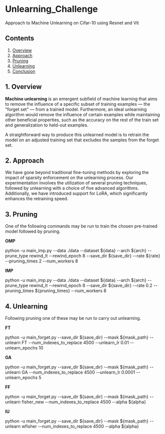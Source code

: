 # Unlearning_Challenge
Approach to Machine Unlearning on Cifar-10 using Resnet and Vit 

## Contents

1. [Overview](#1-overview)
2. [Approach](#2-Approach)
3. [Pruning](#3-Pruning)
4. [Unlearning](#4-Unlearning)
5. [Conclusion](#5-Conclusion)

## 1. Overview

 **Machine unlearning** is an emergent subfield of machine learning that aims to remove the influence of a specific subset of training examples — the "forget set" — from a trained model. Furthermore, an ideal unlearning algorithm would remove the influence of certain examples while maintaining other beneficial properties, such as the accuracy on the rest of the train set and generalization to held-out examples.

A straightforward way to produce this unlearned model is to retrain the model on an adjusted training set that excludes the samples from the forget set.

## 2. Approach

We have gone beyond traditional fine-tuning methods by exploring the impact of sparsity enforcement on the unlearning process. Our experimentation involves the utilization of  several pruning techniques, followed by unlearning with a choice of five advanced algorithms. Additionally, we have introduced support for LoRA, which significantly enhances the retraining speed. 

## 3. Pruning
One of the following commands may be run to train the chosen pre-trained model followed by pruning.

**OMP**

python -u main_imp.py --data ./data --dataset ${data} --arch ${arch} --prune_type rewind_lt --rewind_epoch 8 --save_dir ${save_dir} --rate ${rate} --pruning_times 2 --num_workers 8

**IMP**

python -u main_imp.py --data ./data --dataset ${data} --arch ${arch} --prune_type rewind_lt --rewind_epoch 8 --save_dir ${save_dir} --rate 0.2 --pruning_times ${pruning_times} --num_workers 8

## 4. Unlearning

Following pruning one of these may be run to carry out unlearning.

**FT**

python -u main_forget.py --save_dir ${save_dir} --mask ${mask_path} --unlearn FT --num_indexes_to_replace 4500 --unlearn_lr 0.01 --unlearn_epochs 10

**GA**

python -u main_forget.py --save_dir ${save_dir} --mask ${mask_path} --unlearn GA --num_indexes_to_replace 4500 --unlearn_lr 0.0001 --unlearn_epochs 5

**FF**

python -u main_forget.py --save_dir ${save_dir} --mask ${mask_path} --unlearn fisher_new --num_indexes_to_replace 4500 --alpha ${alpha}

**IU**

python -u main_forget.py --save_dir ${save_dir} --mask ${mask_path} --unlearn wfisher --num_indexes_to_replace 4500 --alpha ${alpha}

